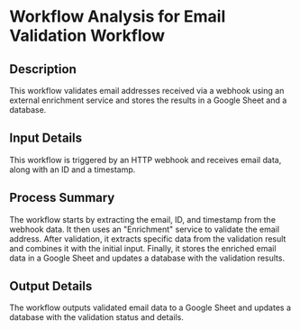 # Workflow Analysis for Email Validation Workflow

## Description
This workflow validates email addresses received via a webhook using an external enrichment service and stores the results in a Google Sheet and a database.

## Input Details
This workflow is triggered by an HTTP webhook and receives email data, along with an ID and a timestamp.

## Process Summary
The workflow starts by extracting the email, ID, and timestamp from the webhook data. It then uses an "Enrichment" service to validate the email address. After validation, it extracts specific data from the validation result and combines it with the initial input. Finally, it stores the enriched email data in a Google Sheet and updates a database with the validation results.

## Output Details
The workflow outputs validated email data to a Google Sheet and updates a database with the validation status and details.
